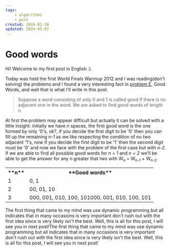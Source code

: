 ```yaml
---
tags:
    - algorithms
    - post
created: 2016-02-18
updated: 2024-05-07
---
```

# Good words

Hi! Welcome to my first post in English :).

Today was held the first World Finals Warmup 2012 and I was reading(don't solving) the problems and I found a very interesting fact in [problem E](http://uva.onlinejudge.org/contests/296-e6f9c1dc/12437.html), Good Words, and well that is what I'll write in this post.

<blockquote>
Suppose a word consisting of only 0 and 1 is called good if there is no adjacent one in the word. We are asked to find good words of length n.
</blockquote>

At first the problem may appear difficult but actually it can be solved with a little insight: initially we have *n* spaces, the first good word is the one formed by only '0's, ok?, if you decide the first digit to be '0' then you can fill up the remaining *n-1* as we like respecting the condition of no two adjacent '1's, now if you decide the first digit to be '1' then the second digit must be '0' and now we face with the problem of the first case but with *n-2*. If we are able to find all possible good words for *n = 1* and *n = 2* we'll be able to get the answer for any *n* greater that two with W<sub>n</sub> = W<sub>n-1</sub> + W<sub>n-2</sub>.

<table class="table">
  <tr><th>**n**</th><th>**Good words**</th></tr>
  <tr><td>1</td><td>0, 1</td></tr>
  <tr><td>2</td><td>00, 01, 10</td></tr>
  <tr><td>3</td><td>000, 001, 010, 100, 101000, 001, 010, 100, 101</td></tr>
</table>

The first thing that came to my mind was use dynamic programming but all indicates that in many occasions is very important don't rush out with the first idea since is very likely  isn't the best. Well, this is all for this post, I will see you in next post!The first thing that came to my mind was use dynamic programming but all indicates that in many occasions is very important don't rush out with the first idea since is very likely  isn't the best. Well, this is all for this post, I will see you in next post!
